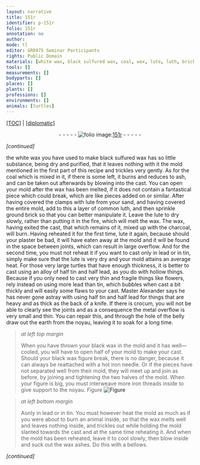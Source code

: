 ```yaml
---
layout: narrative
title: 151r
identifier: p-151r
folio: 151r
annotation: no
author:
mode: tl
editor: GR8975 Seminar Participants
rights: Public Domain
materials: [white wax, black sulfured wax, coal, wax, lute, luth, brick, charcoal, plaster, lead, tin, crocum, black wax, iron]
tools: []
measurements: []
bodyparts: []
places: []
plants: []
professions: []
environments: []
animals: [turtles]
---
```


 <p><a href="{{ site.baseurl }}/translation/">[TOC]</a> | <a href="{{ site.baseurl }}/texts/p-151r_tc/" target="_blank">[diplomatic]</a></p><div class="folio" align="center">- - - - - <a href="http://gallica.bnf.fr/ark:/12148/btv1b10500001g/f307.image" target="_blank"><img src="https://cu-mkp.github.io/2017-workshop-edition/assets/photo-icon.png" alt="folio image: " style="display:inline-block; margin-bottom:-3px;"/>151r</a> - - - - - </div>  
 
*[continued]*
  
the <span class="m">white wax</span> you have used to make <span class="m">black sulfured wax</span> has so little substance, being dry and purified, that it leaves nothing with it <span class="sup">the mold mentioned in the first part of this recipe</span> and trickles very gently. As for the <span class="m">coal</span> which is mixed in it, if there is some left, it burns and reduces to ash, and can be taken out afterwards by blowing into the cast. You can open your mold after the <span class="m">wax</span> has been melted, if it does not contain a fantastical piece which could break, which are like pieces added on or similar. After having covered the clamps with <span class="m">lute</span> from your sand, and having covered the entire mold, add to this a layer of common <span class="m">luth</span>, and then sprinkle ground <span class="m">brick</span> so that you can better manipulate it. Leave the <span class="m">lute</span> to dry slowly, rather than putting it in the fire, which will melt the <span class="m">wax</span>. The <span class="m">wax</span>, having exited the cast, that which remains of it, mixed up with the <span class="m">charcoal</span>, will burn. Having reheated it for the first time, <span class="m">lute</span> it again, because should your <span class="m">plaster</span> be bad, it will have eaten away at the mold and it will be found in the space between joints, which can result in large overflow. And for the second time, you must not reheat it if you want to cast only in <span class="m">lead</span> or in <span class="m">tin</span>, simply make sure that the <span class="m">lute</span> is very dry and your mold attains an average heat. For those very large <span class="al">turtles</span> that have enough thickness, it is better to cast using an alloy of half <span class="m">tin</span> and half <span class="m">lead</span>, as you do with hollow things. Because if you only need to cast very thin and fragile things like flowers, rely instead on using more <span class="m">lead</span> than <span class="m">tin</span>, which bubbles when cast a bit thickly and will easily some flaws to your cast. Master Alexander says he has never gone astray with using half <span class="m">tin</span> and half <span class="m">lead</span> for things that are heavy and as thick as the back of a knife. If there is <span class="m">crocum</span>, you will not be able to clearly see the joints and as a consequence the metal overflow is very small and thin. You can repair this, and through the hole of the belly draw out the earth from the noyau, leaving it to soak for a long time.
 
> *at left top margin*
> 
> 
> When you have thrown your <span class="m">black wax</span> in the mold and it has well—cooled, you will have to open half of your mold to make your cast. Should your <span class="m">black wax</span> figure break, there is no danger, because it can always be reattached with a hot <span class="m">iron</span> needle. Or if the pieces have not separated well from their mold, they will meet up and join as before, by joining and tightening the two halves of the mold. When your figure is big, you must interweave more <span class="m">iron</span> threads inside to give support to the noyau. 
> *Figure*
> <a href="https://drive.google.com/open?id=0B9-oNrvWdlO5dEhadHEzVWlxejg" target="_blank"><img src="https://cu-mkp.github.io/GR8975-edition/assets/photo-icon.png" alt="Figure" style="display:inline-block; margin-bottom:-3px;"/></a>
 
 
> *at left bottom margin*
> 
> 
>  Aonly in lead or in tin. You must however heat the mold as much as if you were about to burn an animal inside, so that the <span class="m">wax</span> melts well and leaves nothing inside, and trickles out while holding the mold slanted towards the cast and at the same time reheating it. And when the mold has been reheated, leave it to cool slowly, then blow inside and suck out the wax ashes. Do this with a bellows.
 
*[continued]*
 
 